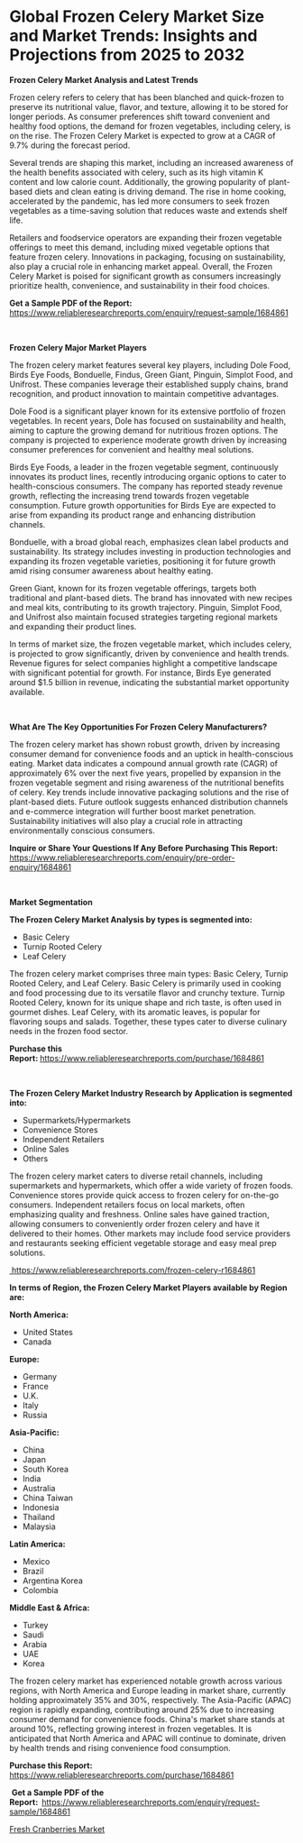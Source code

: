 <p><h1>Global Frozen Celery Market Size and Market Trends: Insights and Projections from 2025 to 2032</h1></p><p><strong>Frozen Celery Market Analysis and Latest Trends</strong></p>
<p><p>Frozen celery refers to celery that has been blanched and quick-frozen to preserve its nutritional value, flavor, and texture, allowing it to be stored for longer periods. As consumer preferences shift toward convenient and healthy food options, the demand for frozen vegetables, including celery, is on the rise. The Frozen Celery Market is expected to grow at a CAGR of 9.7% during the forecast period. </p><p>Several trends are shaping this market, including an increased awareness of the health benefits associated with celery, such as its high vitamin K content and low calorie count. Additionally, the growing popularity of plant-based diets and clean eating is driving demand. The rise in home cooking, accelerated by the pandemic, has led more consumers to seek frozen vegetables as a time-saving solution that reduces waste and extends shelf life. </p><p>Retailers and foodservice operators are expanding their frozen vegetable offerings to meet this demand, including mixed vegetable options that feature frozen celery. Innovations in packaging, focusing on sustainability, also play a crucial role in enhancing market appeal. Overall, the Frozen Celery Market is poised for significant growth as consumers increasingly prioritize health, convenience, and sustainability in their food choices.</p></p>
<p><strong>Get a Sample PDF of the Report:&nbsp;</strong> <a href="https://www.reliableresearchreports.com/enquiry/request-sample/1684861?utm_campaign=2201&utm_medium=2&utm_source=Github&utm_content=ia&utm_term=14022025&utm_id=frozen-celery">https://www.reliableresearchreports.com/enquiry/request-sample/1684861</a></p>
<p>&nbsp;</p>
<p><strong>Frozen Celery Major Market Players</strong></p>
<p><p>The frozen celery market features several key players, including Dole Food, Birds Eye Foods, Bonduelle, Findus, Green Giant, Pinguin, Simplot Food, and Unifrost. These companies leverage their established supply chains, brand recognition, and product innovation to maintain competitive advantages.</p><p>Dole Food is a significant player known for its extensive portfolio of frozen vegetables. In recent years, Dole has focused on sustainability and health, aiming to capture the growing demand for nutritious frozen options. The company is projected to experience moderate growth driven by increasing consumer preferences for convenient and healthy meal solutions.</p><p>Birds Eye Foods, a leader in the frozen vegetable segment, continuously innovates its product lines, recently introducing organic options to cater to health-conscious consumers. The company has reported steady revenue growth, reflecting the increasing trend towards frozen vegetable consumption. Future growth opportunities for Birds Eye are expected to arise from expanding its product range and enhancing distribution channels.</p><p>Bonduelle, with a broad global reach, emphasizes clean label products and sustainability. Its strategy includes investing in production technologies and expanding its frozen vegetable varieties, positioning it for future growth amid rising consumer awareness about healthy eating.</p><p>Green Giant, known for its frozen vegetable offerings, targets both traditional and plant-based diets. The brand has innovated with new recipes and meal kits, contributing to its growth trajectory. Pinguin, Simplot Food, and Unifrost also maintain focused strategies targeting regional markets and expanding their product lines.</p><p>In terms of market size, the frozen vegetable market, which includes celery, is projected to grow significantly, driven by convenience and health trends. Revenue figures for select companies highlight a competitive landscape with significant potential for growth. For instance, Birds Eye generated around $1.5 billion in revenue, indicating the substantial market opportunity available.</p></p>
<p>&nbsp;</p>
<p><strong>What Are The Key Opportunities For Frozen Celery Manufacturers?</strong></p>
<p><p>The frozen celery market has shown robust growth, driven by increasing consumer demand for convenience foods and an uptick in health-conscious eating. Market data indicates a compound annual growth rate (CAGR) of approximately 6% over the next five years, propelled by expansion in the frozen vegetable segment and rising awareness of the nutritional benefits of celery. Key trends include innovative packaging solutions and the rise of plant-based diets. Future outlook suggests enhanced distribution channels and e-commerce integration will further boost market penetration. Sustainability initiatives will also play a crucial role in attracting environmentally conscious consumers.</p></p>
<p><strong>Inquire or Share Your Questions If Any Before Purchasing This Report:</strong> <a href="https://www.reliableresearchreports.com/enquiry/pre-order-enquiry/1684861?utm_campaign=2201&utm_medium=2&utm_source=Github&utm_content=ia&utm_term=14022025&utm_id=frozen-celery">https://www.reliableresearchreports.com/enquiry/pre-order-enquiry/1684861</a></p>
<p>&nbsp;</p>
<p><strong>Market Segmentation</strong></p>
<p><strong>The Frozen Celery Market Analysis by types is segmented into:</strong></p>
<p><ul><li>Basic Celery</li><li>Turnip Rooted Celery</li><li>Leaf Celery</li></ul></p>
<p><p>The frozen celery market comprises three main types: Basic Celery, Turnip Rooted Celery, and Leaf Celery. Basic Celery is primarily used in cooking and food processing due to its versatile flavor and crunchy texture. Turnip Rooted Celery, known for its unique shape and rich taste, is often used in gourmet dishes. Leaf Celery, with its aromatic leaves, is popular for flavoring soups and salads. Together, these types cater to diverse culinary needs in the frozen food sector.</p></p>
<p><strong>Purchase this Report:&nbsp;</strong><a href="https://www.reliableresearchreports.com/purchase/1684861?utm_campaign=2201&utm_medium=2&utm_source=Github&utm_content=ia&utm_term=14022025&utm_id=frozen-celery">https://www.reliableresearchreports.com/purchase/1684861</a></p>
<p>&nbsp;</p>
<p><strong>The Frozen Celery Market Industry Research by Application is segmented into:</strong></p>
<p><ul><li>Supermarkets/Hypermarkets</li><li>Convenience Stores</li><li>Independent Retailers</li><li>Online Sales</li><li>Others</li></ul></p>
<p><p>The frozen celery market caters to diverse retail channels, including supermarkets and hypermarkets, which offer a wide variety of frozen foods. Convenience stores provide quick access to frozen celery for on-the-go consumers. Independent retailers focus on local markets, often emphasizing quality and freshness. Online sales have gained traction, allowing consumers to conveniently order frozen celery and have it delivered to their homes. Other markets may include food service providers and restaurants seeking efficient vegetable storage and easy meal prep solutions.</p></p>
<p><a href="https://www.reliableresearchreports.com/frozen-celery-r1684861?utm_campaign=2201&utm_medium=2&utm_source=Github&utm_content=ia&utm_term=14022025&utm_id=frozen-celery">&nbsp;https://www.reliableresearchreports.com/frozen-celery-r1684861</a></p>
<p><strong>In terms of Region, the Frozen Celery Market Players available by Region are:</strong></p>
<p>
    <p> <strong> North America: </strong>
        <ul>
            <li>United States</li>
            <li>Canada</li>
        </ul>
        </p> 
    <p> <strong> Europe: </strong>
        <ul>
            <li>Germany</li>
            <li>France</li>
            <li>U.K.</li>
            <li>Italy</li>
            <li>Russia</li>
        </ul>
        </p> 
    <p> <strong> Asia-Pacific: </strong>
        <ul>
            <li>China</li>
            <li>Japan</li>
            <li>South Korea</li>
            <li>India</li>
            <li>Australia</li>
            <li>China Taiwan</li>
            <li>Indonesia</li>
            <li>Thailand</li>
            <li>Malaysia</li>
        </ul>
        </p> 
    <p> <strong> Latin America: </strong>
        <ul>
            <li>Mexico</li>
            <li>Brazil</li>
            <li>Argentina Korea</li>
            <li>Colombia</li>
        </ul>
        </p> 
    <p> <strong> Middle East & Africa: </strong>
        <ul>
            <li>Turkey</li>
            <li>Saudi</li>
            <li>Arabia</li>
            <li>UAE</li>
            <li>Korea</li>
        </ul>
    </p>
    </p>
<p><p>The frozen celery market has experienced notable growth across various regions, with North America and Europe leading in market share, currently holding approximately 35% and 30%, respectively. The Asia-Pacific (APAC) region is rapidly expanding, contributing around 25% due to increasing consumer demand for convenience foods. China's market share stands at around 10%, reflecting growing interest in frozen vegetables. It is anticipated that North America and APAC will continue to dominate, driven by health trends and rising convenience food consumption.</p></p>
<p><strong>Purchase this Report: </strong><a href="https://www.reliableresearchreports.com/purchase/1684861?utm_campaign=2201&utm_medium=2&utm_source=Github&utm_content=ia&utm_term=14022025&utm_id=frozen-celery">https://www.reliableresearchreports.com/purchase/1684861</a></p>
<p>&nbsp;<strong>Get a Sample PDF of the Report:&nbsp;&nbsp;</strong><a href="https://www.reliableresearchreports.com/enquiry/request-sample/1684861?utm_campaign=2201&utm_medium=2&utm_source=Github&utm_content=ia&utm_term=14022025&utm_id=frozen-celery">https://www.reliableresearchreports.com/enquiry/request-sample/1684861</a></p>
<p><strong></strong></p>
<p><p><a href="https://github.com/gerdabatiskzv9/Market-Research-Report-List-1/blob/main/fresh-cranberries-market.md?utm_campaign=2201&utm_medium=2&utm_source=Github&utm_content=ia&utm_term=14022025&utm_id=frozen-celery">Fresh Cranberries Market</a></p></p>